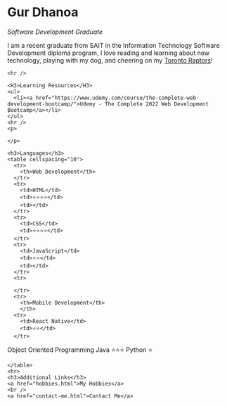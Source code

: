 
  <html lang="en" dir="ltr">

  <head>
    <meta charset="utf-8">
    <title>Gur's Personal Site</title>
  </head>

  <body>
    <h1>Gur Dhanoa</h1>
    <p>
      <em>Software Development Graduate</em>
    </p>
    <p>
      I am a recent graduate from SAIT in the Information Technology Software Development
      diploma program, I love reading and learning about new technology, playing with my dog,
      and cheering on my <a href="https://www.nba.com/raptors">Toronto Raptors</a>!
    </p>

    <hr />

    <H3>Learning Resources</H3>
    <ul>
      <li><a href="https://www.udemy.com/course/the-complete-web-development-bootcamp/">Udemy - The Complete 2022 Web Development Bootcamp</a></li>
    </ul>
    <hr />
    <p>

    </p>

    <h3>Languages</h3>
    <table cellspacing="10">
      <tr>
        <th>Web Development</th>
      </tr>
      <tr>
        <td>HTML</td>
        <td>⭐⭐⭐⭐</td>
        <td></td>
      </tr>
      <tr>
        <td>CSS</td>
        <td>⭐⭐⭐⭐</td>
      </tr>
      <tr>
        <td>JavaScript</td>
        <td>⭐⭐</td>
        <td></td>
      </tr>
      <tr>

      </tr>
      <tr>
        <th>Mobile Development</th>
        </th>
      <tr>
        <td>React Native</td>
        <td>⭐⭐</td>
      </tr>
<tr>

</tr>
      <tr>
        <th>Object Oriented Programming</th>
      </tr>
      <tr>
        <td>Java</td>
        <td>⭐⭐⭐</td>
        <td></td>
      </tr>
      <tr>
        <td>Python</td>
        <td>⭐</td>
      </tr>

    </table>
    <hr>
    <h3>Additional Links</h3>
    <a href="hobbies.html">My Hobbies</a>
    <br />
    <a href="contact-me.html">Contact Me</a>


  </body>

  </html>
